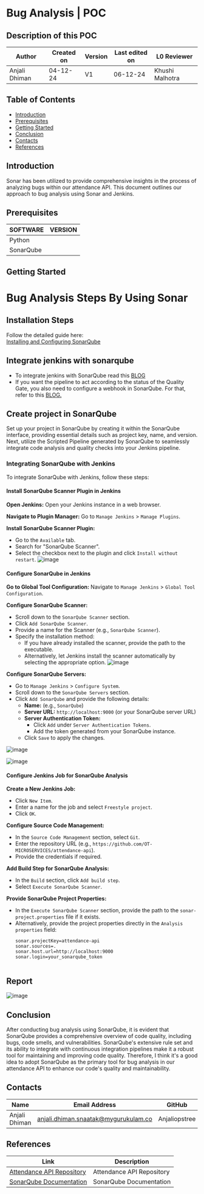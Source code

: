 # Bug Analysis | POC
## Description of this POC 


| **Author** | **Created on** | **Version** | **Last edited on** | **L0 Reviewer** |
|------------|----------------|-------------------|---------------------|----------|
| Anjali Dhiman  | 04-12-24      | V1  | 06-12-24           | Khushi Malhotra |


## Table of Contents
- [Introduction](#introduction)
- [Prerequisites](#prerequisites)
- [Getting Started](#getting-started)
- [Conclusion](#conclusion)
- [Contacts](#contacts)
- [References](#references)

## Introduction
Sonar has been utilized to provide comprehensive insights in the process of analyzing bugs within our attendance API. This document outlines our approach to bug analysis using Sonar and Jenkins.

## Prerequisites

|SOFTWARE|	VERSION|
|----|---------------|
|Python| |
| SonarQube |   |


## Getting Started

# Bug Analysis Steps By Using Sonar
## Installation Steps
Follow the detailed guide here:  
[Installing and Configuring SonarQube](https://medium.com/@sugam.arora23/installing-and-configuring-sonarqube-on-aws-ec2-a-step-by-step-guide-defd8955eb30)
## Integrate jenkins with sonarqube

- To integrate jenkins with SonarQube read this [BLOG](https://sunilhari.medium.com/how-to-integrate-sonarqube-and-jenkins-721d5efd3cb6)
- If you want the pipeline to act according to the status of the Quality Gate, you also need to configure a webhook in SonarQube. For that, refer to this [BLOG.](https://tomgregory.com/jenkins/sonarqube-quality-gates-in-jenkins-build-pipeline/)

## Create project in SonarQube

Set up your project in SonarQube by creating it within the SonarQube interface, providing essential details such as project key, name, and version. Next, utilize the Scripted Pipeline generated by SonarQube to seamlessly integrate code analysis and quality checks into your Jenkins pipeline.

### Integrating SonarQube with Jenkins

To integrate SonarQube with Jenkins, follow these steps:

#### Install SonarQube Scanner Plugin in Jenkins

**Open Jenkins:**
Open your Jenkins instance in a web browser.

**Navigate to Plugin Manager:**
Go to `Manage Jenkins` > `Manage Plugins`.

**Install SonarQube Scanner Plugin:**
- Go to the `Available` tab.
- Search for "SonarQube Scanner".
- Select the checkbox next to the plugin and click `Install without restart`.
![image](https://github.com/user-attachments/assets/e0199f99-935e-4141-92ca-05d8534a0998)


#### Configure SonarQube in Jenkins

**Go to Global Tool Configuration:**
Navigate to `Manage Jenkins` > `Global Tool Configuration`.

**Configure SonarQube Scanner:**
- Scroll down to the `SonarQube Scanner` section.
- Click `Add SonarQube Scanner`.
- Provide a name for the Scanner (e.g., `SonarQube Scanner`).
- Specify the installation method:
  - If you have already installed the scanner, provide the path to the executable.
  - Alternatively, let Jenkins install the scanner automatically by selecting the appropriate option.
![image](https://github.com/user-attachments/assets/0c2c7bec-8fcb-46eb-a63e-326fbc5e1cb8)




**Configure SonarQube Servers:**
- Go to `Manage Jenkins` > `Configure System`.
- Scroll down to the `SonarQube Servers` section.
- Click `Add SonarQube` and provide the following details:
  - **Name:** (e.g., `SonarQube`)
  - **Server URL:** `http://localhost:9000` (or your SonarQube server URL)
  - **Server Authentication Token:**
    - Click `Add` under `Server Authentication Tokens`.
    - Add the token generated from your SonarQube instance.
  - Click `Save` to apply the changes.

![image](https://github.com/user-attachments/assets/94f4dbc5-bf11-41c8-9a46-1e195d79c2e6)


![image](https://github.com/user-attachments/assets/047b9f85-f750-4a6d-927b-f76a48417b72)



#### Configure Jenkins Job for SonarQube Analysis

**Create a New Jenkins Job:**
- Click `New Item`.
- Enter a name for the job and select `Freestyle project`.
- Click `OK`.

**Configure Source Code Management:**
- In the `Source Code Management` section, select `Git`.
- Enter the repository URL (e.g., `https://github.com/OT-MICROSERVICES/attendance-api`).
- Provide the credentials if required.

**Add Build Step for SonarQube Analysis:**
- In the `Build` section, click `Add build step`.
- Select `Execute SonarQube Scanner`.

**Provide SonarQube Project Properties:**
- In the `Execute SonarQube Scanner` section, provide the path to the `sonar-project.properties` file if it exists.
- Alternatively, provide the project properties directly in the `Analysis properties` field:
  ```properties
  sonar.projectKey=attendance-api
  sonar.sources=.
  sonar.host.url=http://localhost:9000
  sonar.login=your_sonarqube_token


## Report

![image](https://github.com/user-attachments/assets/dc0cf8ad-6557-4700-b8e0-1ce2f2926cc2)



## Conclusion
After conducting bug analysis using SonarQube, it is evident that SonarQube provides a comprehensive overview of code quality, including bugs, code smells, and vulnerabilities. SonarQube's extensive rule set and its ability to integrate with continuous integration pipelines make it a robust tool for maintaining and improving code quality. Therefore, I think it's a good idea to adopt SonarQube as the primary tool for bug analysis in our attendance API to enhance our code's quality and maintainability.


## Contacts

| Name| Email Address      | GitHub | URL |
|-----|--------------------------|----------|---------|
| Anjali Dhiman | anjali.dhiman.snaatak@mygurukulam.co |  Anjaliopstree  |  https://github.com/Anjaliopstree  |


## References

| Link                                                                                                      | Description                          |
|-----------------------------------------------------------------------------------------------------------|--------------------------------------|
| [Attendance API Repository](https://github.com/OT-MICROSERVICES/attendance-api)                           | Attendance API Repository            |
| [SonarQube Documentation](https://docs.sonarqube.org/latest/)                                             | SonarQube Documentation              |

